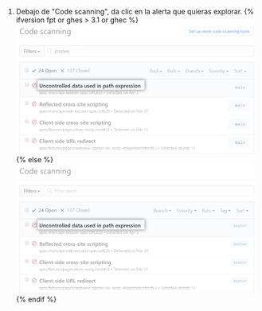 1. Debajo de "Code scanning", da clic en la alerta que quieras explorar.
{% ifversion fpt or ghes > 3.1 or ghec %}
  ![Lista de alertas de {% data variables.product.prodname_code_scanning %}](/assets/images/help/repository/code-scanning-click-alert.png)
{% else %}
  ![Lista de alertas de {% data variables.product.prodname_code_scanning %}](/assets/images/enterprise/3.1/help/repository/code-scanning-click-alert.png)
{% endif %}

